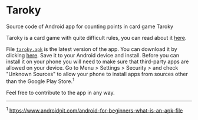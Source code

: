 # Taroky
Source code of Android app for counting points in card game Taroky

Taroky is a card game with quite difficult rules, you can read about it <a href="https://www.pagat.com/tarot/taroky.html" target="_blank">here</a>.

File <a href="https://raw.githubusercontent.com/Timanx/Taroky/master/taroky.apk">`taroky.apk`</a> is the latest version of the app. You can download it by clicking <a href="https://raw.githubusercontent.com/Timanx/Taroky/master/taroky.apk">here</a>. Save it to your Android device and install. Before you can install it on your phone you will need to make sure that third-party apps are allowed on your device. Go to Menu > Settings > Security > and check "Unknown Sources" to allow your phone to install apps from sources other than the Google Play Store.<sup>1</sup>

Feel free to contribute to the app in any way.

----
<sup>1</sup> <a href="https://www.androidpit.com/android-for-beginners-what-is-an-apk-file" target="_blank">https://www.androidpit.com/android-for-beginners-what-is-an-apk-file</a>

